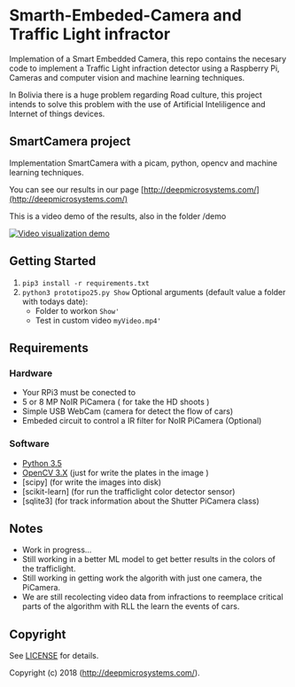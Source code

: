 # Smarth-Embeded-Camera and Traffic Light infractor
Implemation of a Smart Embedded Camera, this repo contains the necesary code to 
implement a Traffic Light infraction detector using a Raspberry Pi, Cameras and 
computer vision  and machine learning techniques.

In Bolivia there is a huge problem regarding Road culture, this project intends to solve this problem with the use of Artificial Inteliligence and Internet of things devices.

## SmartCamera project

Implementation SmartCamera with a picam, python, opencv and machine learning techniques.


You can see our results in our page [http://deepmicrosystems.com/](http://deepmicrosystems.com/)

This is a video demo of the results, also in the folder /demo 

[![Video visualization demo](https://github.com/AlvaroRQ/prototipo/blob/master/demo/demo.gif)](https://youtu.be/nVQm3AYlGUo)

## Getting Started
1. `pip3 install -r requirements.txt`
2. `python3 prototipo25.py Show` 
    Optional arguments (default value a folder with todays date):
    * Folder to workon `Show'`
    * Test in custom video `myVideo.mp4'`

## Requirements
### Hardware 
- Your RPi3 must be conected to
- 5 or 8 MP NoIR PiCamera ( for take the HD shoots )
- Simple USB WebCam (camera for detect the flow of cars)
- Embeded circuit to control a IR filter for NoIR PiCamera (Optional)

### Software
- [Python 3.5](https://www.continuum.io/downloads)
- [OpenCV 3.X](http://opencv.org/) (just for write the plates in the image )
- [scipy] (for write the images into disk)
- [scikit-learn] (for run the trafficlight color detector sensor)
- [sqlite3] (for track information about the Shutter PiCamera class)


## Notes
- Work in progress...
- Still working in a better ML model to get better results in the colors of the trafficlight.
- Still working in getting work the algorith with just one camera, the PiCamera.
- We are still recolecting video data from infractions to reemplace critical parts of the algorithm with RLL the learn the events of cars.

## Copyright
See [LICENSE](LICENSE) for details.

Copyright (c) 2018 (http://deepmicrosystems.com/).

